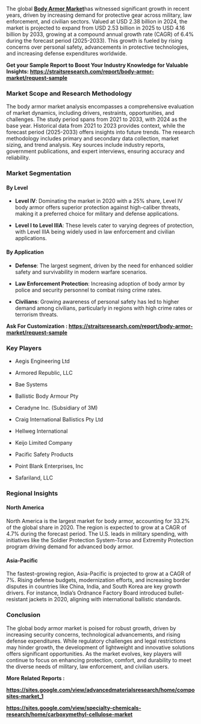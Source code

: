 <p>The global <strong><a href="https://straitsresearch.com/report/body-armor-market">Body Armor Market</a></strong>has witnessed significant growth in recent years, driven by increasing demand for protective gear across military, law enforcement, and civilian sectors. Valued at USD 2.38 billion in 2024, the market is projected to expand from USD 2.53 billion in 2025 to USD 4.16 billion by 2033, growing at a compound annual growth rate (CAGR) of 6.4% during the forecast period (2025-2033). This growth is fueled by rising concerns over personal safety, advancements in protective technologies, and increasing defense expenditures worldwide.</p>
<p><strong>Get your Sample Report to Boost Your Industry Knowledge for Valuable Insights:&nbsp;<a href="https://straitsresearch.com/report/body-armor-market/request-sample">https://straitsresearch.com/report/body-armor-market/request-sample</a>&nbsp;</strong></p>
<h3>Market Scope and Research Methodology</h3>
<p>The body armor market analysis encompasses a comprehensive evaluation of market dynamics, including drivers, restraints, opportunities, and challenges. The study period spans from 2021 to 2033, with 2024 as the base year. Historical data from 2021 to 2023 provides context, while the forecast period (2025-2033) offers insights into future trends. The research methodology includes primary and secondary data collection, market sizing, and trend analysis. Key sources include industry reports, government publications, and expert interviews, ensuring accuracy and reliability.</p>
<h3>Market Segmentation</h3>
<h4>By Level</h4>
<ul>
<li>
<p><strong>Level IV</strong>: Dominating the market in 2020 with a 25% share, Level IV body armor offers superior protection against high-caliber threats, making it a preferred choice for military and defense applications.</p>
</li>
<li>
<p><strong>Level I to Level IIIA</strong>: These levels cater to varying degrees of protection, with Level IIIA being widely used in law enforcement and civilian applications.</p>
</li>
</ul>
<h4>By Application</h4>
<ul>
<li>
<p><strong>Defense</strong>: The largest segment, driven by the need for enhanced soldier safety and survivability in modern warfare scenarios.</p>
</li>
<li>
<p><strong>Law Enforcement Protection</strong>: Increasing adoption of body armor by police and security personnel to combat rising crime rates.</p>
</li>
<li>
<p><strong>Civilians</strong>: Growing awareness of personal safety has led to higher demand among civilians, particularly in regions with high crime rates or terrorism threats.</p>
</li>
</ul>
<p><strong>Ask For Customization :&nbsp;<a href="https://straitsresearch.com/report/body-armor-market/request-sample">https://straitsresearch.com/report/body-armor-market/request-sample</a>&nbsp;</strong></p>
<h3>Key Players</h3>
<ul>
<li>
<p>Aegis Engineering Ltd</p>
</li>
<li>
<p>Armored Republic, LLC</p>
</li>
<li>
<p>Bae Systems</p>
</li>
<li>
<p>Ballistic Body Armour Pty</p>
</li>
<li>
<p>Ceradyne Inc. (Subsidiary of 3M)</p>
</li>
<li>
<p>Craig International Ballistics Pty Ltd</p>
</li>
<li>
<p>Hellweg International</p>
</li>
<li>
<p>Keijo Limited Company</p>
</li>
<li>
<p>Pacific Safety Products</p>
</li>
<li>
<p>Point Blank Enterprises, Inc</p>
</li>
<li>
<p>Safariland, LLC</p>
</li>
</ul>
<h3>Regional Insights</h3>
<h4>North America</h4>
<p>North America is the largest market for body armor, accounting for 33.2% of the global share in 2020. The region is expected to grow at a CAGR of 4.7% during the forecast period. The U.S. leads in military spending, with initiatives like the Soldier Protection System-Torso and Extremity Protection program driving demand for advanced body armor.</p>
<h4>Asia-Pacific</h4>
<p>The fastest-growing region, Asia-Pacific is projected to grow at a CAGR of 7%. Rising defense budgets, modernization efforts, and increasing border disputes in countries like China, India, and South Korea are key growth drivers. For instance, India&rsquo;s Ordnance Factory Board introduced bullet-resistant jackets in 2020, aligning with international ballistic standards.</p>
<h3>Conclusion</h3>
<p>The global body armor market is poised for robust growth, driven by increasing security concerns, technological advancements, and rising defense expenditures. While regulatory challenges and legal restrictions may hinder growth, the development of lightweight and innovative solutions offers significant opportunities. As the market evolves, key players will continue to focus on enhancing protection, comfort, and durability to meet the diverse needs of military, law enforcement, and civilian users.</p>
<p><strong>More Related Reports :&nbsp;</strong></p>
<p><strong><a href="https://sites.google.com/view/advancedmaterialsresearch/home/composites-market_1">https://sites.google.com/view/advancedmaterialsresearch/home/composites-market_1</a></strong></p>
<p><strong><a href="https://sites.google.com/view/specialty-chemicals-research/home/carboxymethyl-cellulose-market">https://sites.google.com/view/specialty-chemicals-research/home/carboxymethyl-cellulose-market</a><br /></strong></p>
